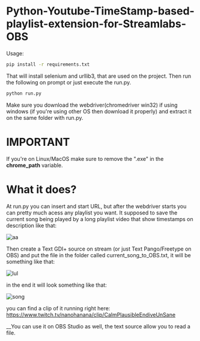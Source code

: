# Python-Youtube-TimeStamp-based-playlist-extension-for-Streamlabs-OBS
Usage:
```bash
pip install -r requirements.txt
```
That will install selenium and urllib3, that are used on the project.
Then run the following on prompt or just execute the run.py.
```bash
python run.py
```
Make sure you download the webdriver(chromedriver win32) if using windows (if you're using other OS then download it properly) and extract it on the same folder with run.py.

# IMPORTANT
If you're on Linux/MacOS make sure to remove the ".exe" in the __chrome_path__ variable.

# What it does?
At run.py you can insert and start URL, but after the webdriver starts you can pretty much acess any playlist you want.
It supposed to save the current song being played by a long playlist video that show timestamps on description like that:

![aa](https://user-images.githubusercontent.com/56324869/97098775-a6bc6200-165f-11eb-876c-3bf478424745.png)

Then create a Text GDI+ source on stream (or just Text Pango/Freetype on OBS) and put the file in the folder called current_song_to_OBS.txt, it will be something like that:

![lul](https://user-images.githubusercontent.com/56324869/97098809-129eca80-1660-11eb-9a99-97338011c6f7.png)

in the end it will look something like that:

![song](https://user-images.githubusercontent.com/56324869/97098846-89d45e80-1660-11eb-88ca-a48a82d417ec.png)

you can find a clip of it running right here:
https://www.twitch.tv/nanohanana/clip/CalmPlausibleEndiveUnSane

__You can use it on OBS Studio as well, the text source allow you to read a file.
